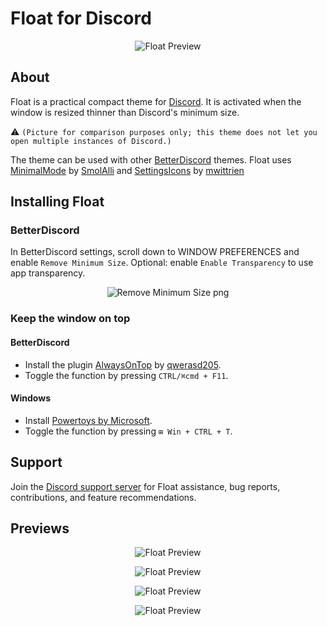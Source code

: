 # Float for Discord
<p align="center">
  <img src="https://i.imgur.com/DReYSHI.jpg" alt="Float Preview"/>
</p>

## About

Float is a practical compact theme for [Discord](https://discord.com/). It is activated when the window is resized thinner than Discord's minimum size. 

:warning: `(Picture for comparison purposes only; this theme does not let you open multiple instances of Discord.)`

The theme can be used with other [BetterDiscord](https://betterdiscord.app/) themes.
Float uses [MinimalMode](https://github.com/SmolAlli/Themes/tree/main/MinimalMode) by [SmolAlli](https://github.com/SmolAlli) and [SettingsIcons](https://github.com/mwittrien/BetterDiscordAddons/blob/master/Themes/_res/SettingsIcons.css) by [mwittrien](https://github.com/mwittrien)

## Installing Float

### BetterDiscord
In BetterDiscord settings, scroll down to WINDOW PREFERENCES and enable `Remove Minimum Size`. Optional: enable `Enable Transparency` to use app transparency.

<p align="center">
  <img src="https://i.imgur.com/l292lJE.png" alt="Remove Minimum Size png"/>
</p>

### Keep the window on top

#### BetterDiscord
- Install the plugin [AlwaysOnTop](https://betterdiscord.app/plugin/AlwaysOnTop) by [qwerasd205](https://github.com/qwerasd205).
- Toggle the function by pressing `CTRL/⌘cmd + F11`.

#### Windows
- Install [Powertoys by Microsoft](https://github.com/microsoft/PowerToys#microsoft-powertoys).
- Toggle the function by pressing `⊞ Win + CTRL + T`.

## Support

Join the [Discord support server](https://discord.gg/BpwYF5UyHu) for Float assistance, bug reports, contributions, and feature recommendations.

## Previews

<p align="center">
  <img src="https://i.ibb.co/p6T6CzB/float-Preview-small-2.gif" alt="Float Preview"/>
</p>

<p align="center">
  <img src="https://i.imgur.com/nTvfNUO.png" alt="Float Preview"/>
</p>

<p align="center">
  <img src="https://i.imgur.com/FOeRskS.png" alt="Float Preview"/>
</p>

<p align="center">
  <img src="https://i.ibb.co/MCQ9kpQ/ezgif-com-gif-maker.gif" alt="Float Preview"/>
</p>

